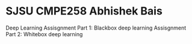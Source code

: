# SJSU CMPE258 Abhishek Bais
Deep Learning
Assisgnment Part 1: Blackbox deep learning
Assisgnment Part 2: Whitebox deep learning

